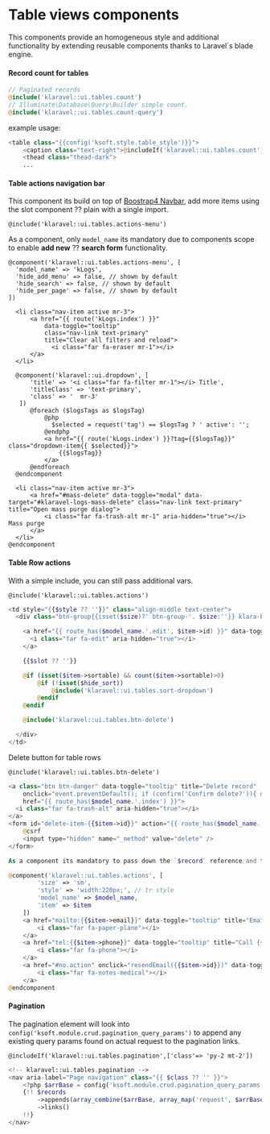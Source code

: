 # Table views components

This components provide an homogeneous style and additional functionality by extending reusable
components thanks to Laravel´s blade engine.

#### Record count for tables

```php
// Paginated records
@include('klaravel::ui.tables.count')
// Illuminate\Database\Query\Builder simple count.
@include('klaravel::ui.tables.count-query')
```

example usage:

```php
<table class="{{config('ksoft.style.table_style')}}">
    <caption class="text-right">@includeIf('klaravel::ui.tables.count')</caption>
    <thead class="thead-dark">
    ...
```

#### Table actions navigation bar

This component its build on top of [Boostrap4 Navbar](https://getbootstrap.com/docs/4.0/components/navbar/), add
more items using the slot component ?? plain with a single import.

```
@include('klaravel::ui.tables.actions-menu')
```

As a component, only `model_name` its mandatory due to components scope to enable **add new** ?? **search form** functionality.

```
@component('klaravel::ui.tables.actions-menu', [
  'model_name' => 'kLogs',
  'hide_add_menu' => false, // shown by default
  'hide_search' => false, // shown by default
  'hide_per_page' => false, // shown by default
])

  <li class="nav-item active mr-3">
      <a href="{{ route('kLogs.index') }}"
          data-toggle="tooltip"
          class="nav-link text-primary"
          title="Clear all filters and reload">
            <i class="far fa-eraser mr-1"></i>
      </a>
  </li>

  @component('klaravel::ui.dropdown', [
      'title' => '<i class="far fa-filter mr-1"></i> Title',
      'titleClass' => 'text-primary',
      'class' => '  mr-3'
   ])
      @foreach ($logsTags as $logsTag)
          @php
            $selected = request('tag') == $logsTag ? ' active': '';
          @endphp
          <a href="{{ route('kLogs.index') }}?tag={{$logsTag}}" class="dropdown-item{{ $selected}}">
              {{$logsTag}}
          </a>
      @endforeach
  @endcomponent

  <li class="nav-item active mr-3">
      <a href="#mass-delete" data-toggle="modal" data-target="#klaravel-logs-mass-delete" class="nav-link text-primary" title="Open mass purge dialog">
          <i class="far fa-trash-alt mr-1" aria-hidden="true"></i> Mass purge
      </a>
  </li>
@endcomponent
```

#### Table Row actions

With a simple include, you can still pass additional vars.

```
@include('klaravel::ui.tables.actions')
```

```php
<td style="{{$style ?? ''}}" class="align-middle text-center">
  <div class="btn-group{{isset($size)?' btn-group-'. $size:''}} klara-bt-group" role="group">

    <a href="{{ route_has($model_name.'.edit', $item->id) }}" data-toggle="tooltip" title="Edit record" class="btn btn-primary">
      <i class="far fa-edit" aria-hidden="true"></i>
    </a>

    {{$slot ?? ''}}

    @if (isset($item->sortable) && count($item->sortable)>0)
        @if (!isset($hide_sort))
            @include('klaravel::ui.tables.sort-dropdown')
        @endif
    @endif

    @include('klaravel::ui.tables.btn-delete')

  </div>
</td>
```

Delete button for table rows

```
@include('klaravel::ui.tables.btn-delete')
```

```php
<a class="btn btn-danger" data-toggle="tooltip" title="Delete record"
    onclick="event.preventDefault(); if (confirm('Confirm delete?')){ document.getElementById('delete-item-{{$item->id}}').submit();}"
    href="{{ route_has($model_name.'.index') }}">
  <i class="far fa-trash-alt" aria-hidden="true"></i>
</a>
<form id="delete-item-{{$item->id}}" action="{{ route_has($model_name.'.destroy', $item->id) }}" method="POST" style="display: none;">
    @csrf
    <input type="hidden" name="_method" value="delete" />
</form>

As a component its mandatory to pass down the `$record` reference and the `model_name`.
```

```php
@component('klaravel::ui.tables.actions', [
        'size' => 'sm',
        'style' => 'width:220px;', // tr style
        'model_name' => $model_name,
        'item' => $item
    ])
    <a href="mailto:{{$item->email}}" data-toggle="tooltip" title="Email {{$item->email}}" class="btn btn-primary text-white">
        <i class="far fa-paper-plane"></i>
    </a>
    <a href="tel:{{$item->phone}}" data-toggle="tooltip" title="Call {{$item->phone}}" class="btn btn-primary text-white">
        <i class="far fa-phone"></i>
    </a>
    <a href="#no.action" onclick="resendEmail({{$item->id}})" data-toggle="tooltip" title="Test Email for admin" class="btn btn-primary text-white">
        <i class="far fa-notes-medical"></i>
    </a>
@endcomponent
```

#### Pagination

The pagination element will look into `config('ksoft.module.crud.pagination_query_params')` to append
any existing query params found on actual request to the pagination links.

```
@includeIf('klaravel::ui.tables.pagination',['class'=> 'py-2 mt-2'])
```

```php
<!-- klaravel::ui.tables.pagination -->
<nav aria-label="Page navigation" class="{{ $class ?? '' }}">
    <?php $arrBase = config('ksoft.module.crud.pagination_query_params'); ?>
    {!! $records
        ->appends(array_combine($arrBase, array_map('request', $arrBase)))
        ->links()
    !!}
</nav>
```
